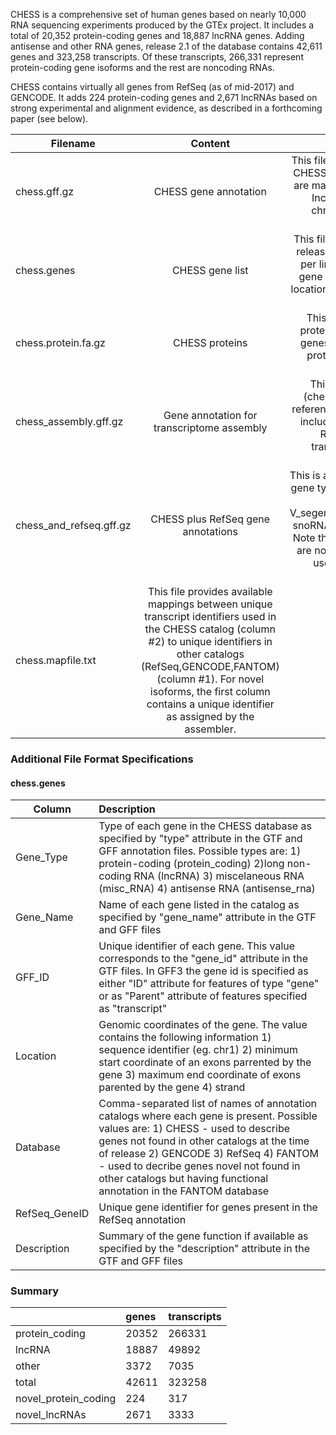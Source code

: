 CHESS is a comprehensive set of human genes based on nearly 10,000 RNA sequencing experiments produced by the GTEx project. It includes a total of 20,352 protein-coding genes and 18,887 lncRNA genes. Adding antisense and other RNA genes, release 2.1 of the database contains 42,611 genes and 323,258 transcripts. Of these transcripts, 266,331 represent protein-coding gene isoforms and the rest are noncoding RNAs.

CHESS contains virtually all genes from RefSeq (as of mid-2017) and GENCODE. It adds 224 protein-coding genes and 2,671 lncRNAs based on strong experimental and alignment evidence, as described in a forthcoming paper (see below).

| Filename  	| Content 		| Description 	|
| ------------- |:-------------:|:-------------:|
| chess.gff.gz | CHESS gene annotation | This file contains the primary gene set described in the CHESS paper, in GFF format. All genes and transcripts are mapped onto human genome release GRCh38.p8. Included in this file are genes on the reference chromosomes, unmapped scaffolds, assembly patches, and alternate loci.|
| chess.genes | CHESS gene list | This file is a table showing all 42,611 genes in CHESS release 2.1, in a tab-delimited text file with one gene per line. For each gene it provides features such as gene ID, type, gene name, source of the annotation, location(s), GFF ID(s), and a free text description of the gene. |
| chess.protein.fa.gz | CHESS proteins | This FASTA file contains the sequences of all the proteins translated from the CHESS protein-coding genes. For each gene locus that has more than one protein (e.g., splice variants), the longest protein sequence is provided. |
| chess_assembly.gff.gz | Gene annotation for transcriptome assembly | This is a subset of the gene annotation GFF file (chess2.1.gff), containing annotations only on the reference chromosomes and the mitochondrion. It also includes the tRNA and rRNA gene annotations from RefSeq. We recommend using this file with transcriptome assemblers such as StringTie or Cufflinks. |
| chess_and_refseq.gff.gz | CHESS plus RefSeq gene annotations | This is a superset of chess2.1.gff. It adds multiple other gene types annotated in Refseq that are not included in CHESS, such as pseudogenes, V_segements,C_segements,D_segements,J_segements, snoRNAs, snRNAs, telomerase RNAs, guide RNAs, etc. Note that many of these elements (e.g., pseudogenes) are not actually genes, but they are included here for users who want everything in RefSeq plus the additional genes in CHESS. |
| chess.mapfile.txt | This file provides available mappings between unique transcript identifiers used in the CHESS catalog (column #2) to unique identifiers in other catalogs (RefSeq,GENCODE,FANTOM) (column #1). For novel isoforms, the first column contains a unique identifier as assigned by the assembler.|

### Additional File Format Specifications
#### chess.genes
|Column|Description|
|------|:----------|
|Gene_Type|Type of each gene in the CHESS database as specified by "type" attribute in the GTF and GFF annotation files. Possible types are: 1) protein-coding (protein_coding) 2)long non-coding RNA (lncRNA) 3) miscelaneous RNA (misc_RNA) 4) antisense RNA (antisense_rna)|
|Gene_Name|Name of each gene listed in the catalog as specified by "gene_name" attribute in the GTF and GFF files|
|GFF_ID|Unique identifier of each gene. This value corresponds to the "gene_id" attribute in the GTF files. In GFF3 the gene id is specified as either "ID" attribute for features of type "gene" or as "Parent" attribute of features specified as "transcript"|
|Location|Genomic coordinates of the gene. The value contains the following information 1) sequence identifier (eg. chr1) 2) minimum start coordinate of an exons parrented by the gene 3) maximum end coordinate of exons parented by the gene 4) strand|
|Database|Comma-separated list of names of annotation catalogs where each gene is present. Possible values are: 1) CHESS - used to describe genes not found in other catalogs at the time of release 2) GENCODE 3) RefSeq 4) FANTOM - used to decribe genes novel not found in other catalogs but having functional annotation in the FANTOM database|
|RefSeq_GeneID|Unique gene identifier for genes present in the RefSeq annotation|
|Description|Summary of the gene function if available as specified by the "description" attribute in the GTF and GFF files|


### Summary

|  					  | genes | transcripts |
|---------------------|:------|:------------|
|protein_coding       | 20352 | 266331      |
|lncRNA 	          | 18887 | 49892		|
|other		          | 3372  | 7035        |
|total                | 42611 | 323258		|
|novel_protein_coding | 224   |	317 		|
|novel_lncRNAs 		  | 2671  |	3333 		|
